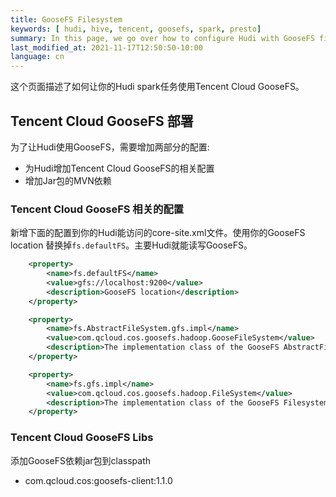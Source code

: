 ```yaml
---
title: GooseFS Filesystem
keywords: [ hudi, hive, tencent, goosefs, spark, presto]
summary: In this page, we go over how to configure Hudi with GooseFS filesystem.
last_modified_at: 2021-11-17T12:50:50-10:00
language: cn
---
```

这个页面描述了如何让你的Hudi spark任务使用Tencent Cloud GooseFS。

## Tencent Cloud GooseFS 部署

为了让Hudi使用GooseFS，需要增加两部分的配置:

- 为Hudi增加Tencent Cloud GooseFS的相关配置
- 增加Jar包的MVN依赖

### Tencent Cloud GooseFS 相关的配置

新增下面的配置到你的Hudi能访问的core-site.xml文件。使用你的GooseFS location 替换掉`fs.defaultFS`。主要Hudi就能读写GooseFS。


```xml
    <property>
        <name>fs.defaultFS</name>
        <value>gfs://localhost:9200</value>
        <description>GooseFS location</description>
    </property>

    <property>
        <name>fs.AbstractFileSystem.gfs.impl</name>
        <value>com.qcloud.cos.goosefs.hadoop.GooseFileSystem</value>
        <description>The implementation class of the GooseFS AbstractFileSystem.</description>
    </property>

    <property>
        <name>fs.gfs.impl</name>
        <value>com.qcloud.cos.goosefs.hadoop.FileSystem</value>
        <description>The implementation class of the GooseFS Filesystem.</description>
    </property>

```

### Tencent Cloud GooseFS Libs
添加GooseFS依赖jar包到classpath

- com.qcloud.cos:goosefs-client:1.1.0
